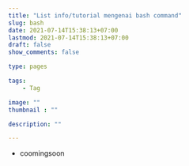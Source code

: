 ```yaml
---
title: "List info/tutorial mengenai bash command"
slug: bash
date: 2021-07-14T15:38:13+07:00
lastmod: 2021-07-14T15:38:13+07:00
draft: false
show_comments: false

type: pages

tags:
    - Tag

image: ""
thumbnail : ""

description: ""

---
```

- coomingsoon 
